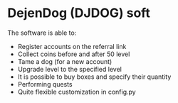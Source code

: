 # DejenDog (DJDOG) soft

The software is able to:
- Register accounts on the referral link 
- Collect coins before and after 50 level
- Tame a dog (for a new account)
- Upgrade level to the specified level
- It is possible to buy boxes and specify their quantity
- Performing quests
- Quite flexible customization in config.py